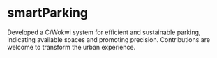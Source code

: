 # smartParking
Developed a C/Wokwi system for efficient and sustainable parking, indicating available spaces and promoting precision. Contributions are welcome to transform the urban experience.
